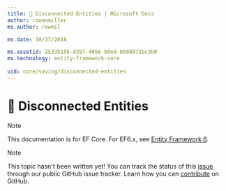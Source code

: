 ```yaml
---
title: 🔧 Disconnected Entities | Microsoft Docs
author: rowanmiller
ms.author: rowmil

ms.date: 10/27/2016

ms.assetid: 2533b195-d357-4056-b0e0-8698971bc3b0
ms.technology: entity-framework-core
 
uid: core/saving/disconnected-entities
---
```

# 🔧 Disconnected Entities

> [!NOTE]
> This documentation is for EF Core. For EF6.x, see [Entity Framework 6](../../ef6/index.md).

> [!NOTE]
> This topic hasn't been written yet! You can track the status of this [issue](https://github.com/aspnet/EntityFramework.Docs/issues/126) through our public GitHub issue tracker. Learn how you can [contribute](https://github.com/aspnet/EntityFramework.Docs/blob/master/CONTRIBUTING.md) on GitHub.
